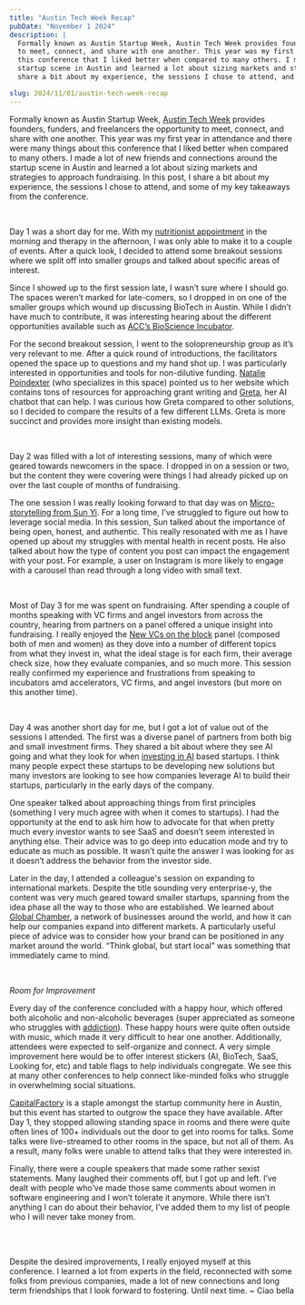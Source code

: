 ```yaml
---
title: "Austin Tech Week Recap"
pubDate: "November 1 2024"
description: |
  Formally known as Austin Startup Week, Austin Tech Week provides founders, funders, and freelancers the opportunity
  to meet, connect, and share with one another. This year was my first year in attendance and there were many things about
  this conference that I liked better when compared to many others. I made a lot of new friends and connections around the
  startup scene in Austin and learned a lot about sizing markets and strategies to approach fundraising. In this post, I
  share a bit about my experience, the sessions I chose to attend, and some of my key takeaways from the conference.

slug: 2024/11/01/austin-tech-week-recap
---
```


Formally known as Austin Startup Week, [Austin Tech Week][] provides founders, funders, and freelancers the opportunity
to meet, connect, and share with one another. This year was my first year in attendance and there were many things about
this conference that I liked better when compared to many others. I made a lot of new friends and connections around the
startup scene in Austin and learned a lot about sizing markets and strategies to approach fundraising. In this post, I
share a bit about my experience, the sessions I chose to attend, and some of my key takeaways from the conference.

[Austin Tech Week]: https://www.austintech.com/

<br/>

Day 1 was a short day for me. With my [nutritionist appointment][] in the morning and therapy in the afternoon, I was
only able to make it to a couple of events. After a quick look, I decided to attend some breakout sessions where we
split off into smaller groups and talked about specific areas of interest.

Since I showed up to the first session late, I wasn’t sure where I should go. The spaces weren’t marked for late-comers,
so I dropped in on one of the smaller groups which wound up discussing BioTech in Austin. While I didn’t have much to
contribute, it was interesting hearing about the different opportunities available such as [ACC’s BioScience
Incubator][].

For the second breakout session, I went to the solopreneurship group as it’s very relevant to me. After a quick round of
introductions, the facilitators opened the space up to questions and my hand shot up. I was particularly interested in
opportunities and tools for non-dilutive funding. [Natalie Poindexter][] (who specializes in this space) pointed us to
her website which contains tons of resources for approaching grant writing and [Greta][], her AI chatbot that can help.
I was curious how Greta compared to other solutions, so I decided to compare the results of a few different LLMs. Greta
is more succinct and provides more insight than existing models.

[nutritionist appointment]: https://mya.sh/blog/2024/09/30/health-and-healing-nutrition/
[ACC’s BioScience Incubator]: https://sites.austincc.edu/incubator/
[Natalie Poindexter]: https://www.linkedin.com/in/natalie-poindexter-mph-ches/
[Greta]: https://chatgpt.com/g/g-LHAarE13a-greta

<br/>

Day 2 was filled with a lot of interesting sessions, many of which were geared towards newcomers in the space. I dropped
in on a session or two, but the content they were covering were things I had already picked up on over the last couple
of months of fundraising.

The one session I was really looking forward to that day was on [Micro-storytelling from Sun Yi][]. For a long time,
I’ve struggled to figure out how to leverage social media. In this session, Sun talked about the importance of being
open, honest, and authentic. This really resonated with me as I have opened up about my struggles with mental health in
recent posts. He also talked about how the type of content you post can impact the engagement with your post. For
example, a user on Instagram is more likely to engage with a carousel than read through a long video with small text.

[Micro-storytelling from Sun Yi]: https://www.austintech.com/agenda/session/1435753

<br/>

Most of Day 3 for me was spent on fundraising. After spending a couple of months speaking with VC firms and angel
investors from across the country, hearing from partners on a panel offered a unique insight into fundraising. I really
enjoyed the [New VCs on the block][] panel (composed both of men and women) as they dove into a number of different
topics from what they invest in, what the ideal stage is for each firm, their average check size, how they evaluate
companies, and so much more. This session really confirmed my experience and frustrations from speaking to incubators
amd accelerators, VC firms, and angel investors (but more on this another time).

[New VCs on the block]: https://www.austintech.com/agenda/session/1435778

<br/>

Day 4 was another short day for me, but I got a lot of value out of the sessions I attended. The first was a diverse
panel of partners from both big and small investment firms. They shared a bit about where they see AI going and what
they look for when [investing in AI][] based startups. I think many people expect these startups to be developing new
solutions but many investors are looking to see how companies leverage AI to build their startups, particularly in the
early days of the company.

One speaker talked about approaching things from first principles (something I very much agree with when it comes to
startups). I had the opportunity at the end to ask him how to advocate for that when pretty much every investor wants to
see SaaS and doesn’t seem interested in anything else. Their advice was to go deep into education mode and try to
educate as much as possible. It wasn’t quite the answer I was looking for as it doesn’t address the behavior from the
investor side.

Later in the day, I attended a colleague's session on expanding to international markets. Despite the title sounding
very enterprise-y, the content was very much geared toward smaller startups, spanning from the idea phase all the way to
those who are established. We learned about [Global Chamber][], a network of businesses around the world, and how it can
help our companies expand into different markets. A particularly useful piece of advice was to consider how your brand
can be positioned in any market around the world. “Think global, but start local” was something that immediately came to
mind.

[investing in AI]: https://www.austintech.com/agenda/session/1435861
[Global Chamber]: https://www.globalchamber.org/

<br/>

_Room for Improvement_

Every day of the conference concluded with a happy hour, which offered both alcoholic and non-alcoholic beverages (super
appreciated as someone who struggles with [addiction][]). These happy hours were quite often outside with music, which
made it very difficult to hear one another. Additionally, attendees were expected to self-organize and connect. A very
simple improvement here would be to offer interest stickers (AI, BioTech, SaaS, Looking for, etc) and table flags to
help individuals congregate. We see this at many other conferences to help connect like-minded folks who struggle in
overwhelming social situations.

[CapitalFactory][] is a staple amongst the startup community here in Austin, but this event has started to outgrow the
space they have available. After Day 1, they stopped allowing standing space in rooms and there were quite often lines
of 100+ individuals out the door to get into rooms for talks. Some talks were live-streamed to other rooms in the space,
but not all of them. As a result, many folks were unable to attend talks that they were interested in.

Finally, there were a couple speakers that made some rather sexist statements. Many laughed their comments off, but I
got up and left. I’ve dealt with people who’ve made those same comments about women in software engineering and I won’t
tolerate it anymore. While there isn’t anything I can do about their behavior, I’ve added them to my list of people who
I will never take money from.

[addiction]: https://mya.sh/blog/2024/10/21/health-and-healing-substance-abuse/
[CapitalFactory]: https://www.capitalfactory.com/

<br/>
<br/>

Despite the desired improvements, I really enjoyed myself at this conference. I learned a lot from experts in the field,
reconnected with some folks from previous companies, made a lot of new connections and long term friendships that I look
forward to fostering. Until next time. ~ Ciao bella
